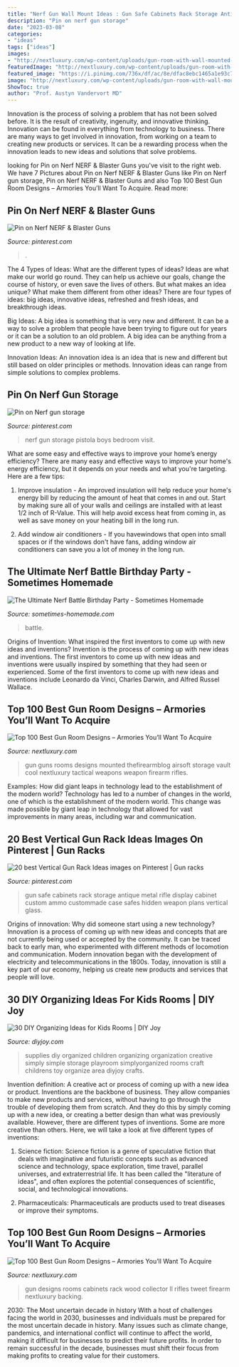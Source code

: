 ```yaml
---
title: "Nerf Gun Wall Mount Ideas : Gun Safe Cabinets Rack Storage Antique Metal Rifle Display Cabinet Custom Ammo Custommade Case Safes Hidden Weapon Plans Vertical Glass"
description: "Pin on nerf gun storage"
date: "2023-03-08"
categories:
- "ideas"
tags: ["ideas"]
images:
- "http://nextluxury.com/wp-content/uploads/gun-room-with-wall-mounted-rifles.jpg"
featuredImage: "http://nextluxury.com/wp-content/uploads/gun-room-with-wall-mounted-rifles.jpg"
featured_image: "https://i.pinimg.com/736x/df/ac/8e/dfac8ebc1465a1e93c779d84c7077dde.jpg"
image: "http://nextluxury.com/wp-content/uploads/gun-room-with-wall-mounted-rifles.jpg"
ShowToc: true
author: "Prof. Austyn Vandervort MD"
---
```



Innovation is the process of solving a problem that has not been solved before. It is the result of creativity, ingenuity, and innovative thinking. Innovation can be found in everything from technology to business. There are many ways to get involved in innovation, from working on a team to creating new products or services. It can be a rewarding process when the innovation leads to new ideas and solutions that solve problems.

	

		
looking for Pin on Nerf NERF &amp; Blaster Guns you've visit to the right web. We have 7 Pictures about Pin on Nerf NERF &amp; Blaster Guns like Pin on Nerf gun storage, Pin on Nerf NERF &amp; Blaster Guns and also Top 100 Best Gun Room Designs – Armories You’ll Want To Acquire. Read more:
		
    
## Pin On Nerf NERF &amp; Blaster Guns

<img loading=lazy src="https://i.pinimg.com/736x/df/ac/8e/dfac8ebc1465a1e93c779d84c7077dde.jpg" onerror="this.onerror=null;this.src='https://tse1.mm.bing.net/th?id=OIP.d8f-tSBy2jyBFKTDs9cMzwHaHa&amp;pid=15.1';" alt="Pin on Nerf NERF &amp; Blaster Guns">

_Source: pinterest.com_

>. 

	

The 4 Types of Ideas: What are the different types of ideas?
Ideas are what make our world go round. They can help us achieve our goals, change the course of history, or even save the lives of others. But what makes an idea unique? What make them different from other ideas?
There are four types of ideas: big ideas, innovative ideas, refreshed and fresh ideas, and breakthrough ideas.

Big Ideas: A big idea is something that is very new and different. It can be a way to solve a problem that people have been trying to figure out for years or it can be a solution to an old problem. A big idea can be anything from a new product to a new way of looking at life.

Innovation Ideas: An innovation idea is an idea that is new and different but still based on older principles or methods. Innovation ideas can range from simple solutions to complex problems.

    
## Pin On Nerf Gun Storage

<img loading=lazy src="https://i.pinimg.com/originals/66/7e/2e/667e2ebb1bc12d0633ca12e03a988a81.jpg" onerror="this.onerror=null;this.src='https://tse1.mm.bing.net/th?id=OIP.1KYAhVxHt9MQfFd0LM58swHaJ4&amp;pid=15.1';" alt="Pin on Nerf gun storage">

_Source: pinterest.com_

>nerf gun storage pistola boys bedroom visit. 

	

What are some easy and effective ways to improve your home’s energy efficiency?
There are many easy and effective ways to improve your home's energy efficiency, but it depends on your needs and what you're targeting. Here are a few tips:
1. Improve insulation - An improved insulation will help reduce your home's energy bill by reducing the amount of heat that comes in and out. Start by making sure all of your walls and ceilings are installed with at least 1/2 inch of R-Value. This will help avoid excess heat from coming in, as well as save money on your heating bill in the long run.

2. Add window air conditioners - If you havewindows that open into small spaces or if the windows don't have fans, adding window air conditioners can save you a lot of money in the long run.

    
## The Ultimate Nerf Battle Birthday Party - Sometimes Homemade

<img loading=lazy src="https://sometimes-homemade.com/wp-content/uploads/2016/10/Nerf-Party-Collage.jpg" onerror="this.onerror=null;this.src='https://tse2.mm.bing.net/th?id=OIP.aFmHDxRfQ_qXSMdjj1kfLAHaPD&amp;pid=15.1';" alt="The Ultimate Nerf Battle Birthday Party - Sometimes Homemade">

_Source: sometimes-homemade.com_

>battle. 

	

Origins of Invention: What inspired the first inventors to come up with new ideas and inventions?
Invention is the process of coming up with new ideas and inventions. The first inventors to come up with new ideas and inventions were usually inspired by something that they had seen or experienced. Some of the first inventors to come up with new ideas and inventions include Leonardo da Vinci, Charles Darwin, and Alfred Russel Wallace.

    
## Top 100 Best Gun Room Designs – Armories You’ll Want To Acquire

<img loading=lazy src="http://nextluxury.com/wp-content/uploads/gun-room-with-wall-mounted-rifles.jpg" onerror="this.onerror=null;this.src='https://tse1.mm.bing.net/th?id=OIP.QA0wpzC7Ee02yxNdv-NscAHaHO&amp;pid=15.1';" alt="Top 100 Best Gun Room Designs – Armories You’ll Want To Acquire">

_Source: nextluxury.com_

>gun guns rooms designs mounted thefirearmblog airsoft storage vault cool nextluxury tactical weapons weapon firearm rifles. 

	

Examples: How did giant leaps in technology lead to the establishment of the modern world?
Technology has led to a number of changes in the world, one of which is the establishment of the modern world. This change was made possible by giant leap in technology that allowed for vast improvements in many areas, including war and communication.

    
## 20 Best Vertical Gun Rack Ideas Images On Pinterest | Gun Racks

<img loading=lazy src="https://i.pinimg.com/736x/13/9d/87/139d877aa86adf3ec0aca8c6f8fda9c3.jpg" onerror="this.onerror=null;this.src='https://tse3.mm.bing.net/th?id=OIP.e-LgYv7ltq5nMBdWziEEDQHaKk&amp;pid=15.1';" alt="20 best Vertical Gun Rack Ideas images on Pinterest | Gun racks">

_Source: pinterest.com_

>gun safe cabinets rack storage antique metal rifle display cabinet custom ammo custommade case safes hidden weapon plans vertical glass. 

	

Origins of innovation: Why did someone start using a new technology?
Innovation is a process of coming up with new ideas and concepts that are not currently being used or accepted by the community. It can be traced back to early man, who experimented with different methods of locomotion and communication. Modern innovation began with the development of electricity and telecommunications in the 1800s. Today, innovation is still a key part of our economy, helping us create new products and services that people will love.

    
## 30 DIY Organizing Ideas For Kids Rooms | DIY Joy

<img loading=lazy src="https://diyjoy.com/wp-content/uploads/2017/01/Simple-And-Organized-Childrens-Art-Supplies.jpg" onerror="this.onerror=null;this.src='https://tse4.mm.bing.net/th?id=OIP.OFj9x13Io029FNs_lDXlGAHaLI&amp;pid=15.1';" alt="30 DIY Organizing Ideas for Kids Rooms | DIY Joy">

_Source: diyjoy.com_

>supplies diy organized children organizing organization creative simply simple storage playroom simplyorganized rooms craft childrens toy organize area diyjoy crafts. 

	

Invention definition: A creative act or process of coming up with a new idea or product.
Inventions are the backbone of business. They allow companies to make new products and services, without having to go through the trouble of developing them from scratch. And they do this by simply coming up with a new idea, or creating a better design than what was previously available.
However, there are different types of inventions. Some are more creative than others. Here, we will take a look at five different types of inventions:

1) Science fiction: Science fiction is a genre of speculative fiction that deals with imaginative and futuristic concepts such as advanced science and technology, space exploration, time travel, parallel universes, and extraterrestrial life. It has been called the "literature of ideas", and often explores the potential consequences of scientific, social, and technological innovations.

2) Pharmaceuticals: Pharmaceuticals are products used to treat diseases or improve their symptoms.

    
## Top 100 Best Gun Room Designs – Armories You’ll Want To Acquire

<img loading=lazy src="http://nextluxury.com/wp-content/uploads/wood-cabinets-with-green-backing-in-gun-room.jpg" onerror="this.onerror=null;this.src='https://tse1.mm.bing.net/th?id=OIP.yqMAt4qKbF3tWe9yYGUJpwHaFt&amp;pid=15.1';" alt="Top 100 Best Gun Room Designs – Armories You’ll Want To Acquire">

_Source: nextluxury.com_

>gun designs rooms cabinets rack wood collector ll rifles tweet firearm nextluxury backing. 

	

2030: The Most uncertain decade in history
With a host of challenges facing the world in 2030, businesses and individuals must be prepared for the most uncertain decade in history. Many issues such as climate change, pandemics, and international conflict will continue to affect the world, making it difficult for businesses to predict their future profits. In order to remain successful in the decade, businesses must shift their focus from making profits to creating value for their customers.

